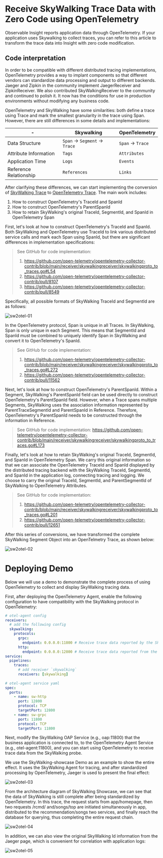 # Receive SkyWalking Trace Data with Zero Code using OpenTelemetry

Observable Insight reports application data through OpenTelemetry. If your application uses Skywalking to collect traces, you can refer to this article to transform the trace data into Insight with zero code modification.

## Code interpretation

In order to be compatible with different distributed tracing implementations, OpenTelemetry provides a way to implant components so that different vendors can standardize data processing and output to different backends. Jaeger and Zipkin in the community implement JaegerReceiver and ZipkinReceiver. We also contributed SkyWalkingReceiver to the community and continued to polish it. It now has the conditions for use in production environments without modifying any business code.

OpenTelemetry and SkyWalking have some similarities: both define a trace using Trace and mark the smallest granularity in the trace using Span. However, there are still differences in some details and implementations:

| - | Skywalking | OpenTelemetry |
| --- | ------- | ------------ |
| Data Structure  | `Span` -> `Segment` -> `Trace` | `Span` -> `Trace` |
| Attribute Information | `Tags` | `Attributes`|
| Application Time | `Logs` | `Events` |
| Reference Relationship | `References` | `Links` |

After clarifying these differences, we can start implementing the conversion of [SkyWalking Trace](https://skywalking.apache.org/docs/main/latest/en/protocols/trace-data-protocol-v3/) to [OpenTelemetry Trace](https://opentelemetry.io/docs/reference/specification/overview/). The main work includes:

1. How to construct OpenTelemetry's TraceId and SpanId
2. How to construct OpenTelemetry's ParentSpanId
3. How to retain SkyWalking's original TraceId, SegmentId, and SpanId in OpenTelemetry Span

First, let's look at how to construct OpenTelemetry's TraceId and SpanId. Both SkyWalking and OpenTelemetry use TraceId to link various distributed service calls and mark each Span using SpanId, but there are significant differences in implementation specifications:

> See GitHub for code implementation:
>
> 1. https://github.com/open-telemetry/opentelemetry-collector-contrib/blob/main/receiver/skywalkingreceiver/skywalkingproto_to_traces.go#L54
> 2. https://github.com/open-telemetry/opentelemetry-collector-contrib/pull/8107
> 3. https://github.com/open-telemetry/opentelemetry-collector-contrib/pull/8549

Specifically, all possible formats of SkyWalking TraceId and SegmentId are as follows:

![sw2otel-01](https://docs.daocloud.io/daocloud-docs-images/docs/en/docs/insight/images/sw2otel-01.png)

In the OpenTelemetry protocol, Span is unique in all Traces. In SkyWalking, Span is only unique in each Segment. This means that SegmentId and SpanId must be combined to uniquely identify Span in SkyWalking and convert it to OpenTelemetry's SpanId.

> See GitHub for code implementation:
>
> 1. https://github.com/open-telemetry/opentelemetry-collector-contrib/blob/main/receiver/skywalkingreceiver/skywalkingproto_to_traces.go#L272
> 2. https://github.com/open-telemetry/opentelemetry-collector-contrib/pull/11562

Next, let's look at how to construct OpenTelemetry's ParentSpanId. Within a Segment, SkyWalking's ParentSpanId field can be used directly to construct OpenTelemetry's ParentSpanId field. However, when a Trace spans multiple Segments, SkyWalking uses the association information represented by ParentTraceSegmentId and ParentSpanId in Reference. Therefore, OpenTelemetry's ParentSpanId needs to be constructed through the information in Reference.

> See GitHub for code implementation: https://github.com/open-telemetry/opentelemetry-collector-contrib/blob/main/receiver/skywalkingreceiver/skywalkingproto_to_traces.go#L173

Finally, let's look at how to retain SkyWalking's original TraceId, SegmentId, and SpanId in OpenTelemetry Span. We carry this original information so that we can associate the OpenTelemetry TraceId and SpanId displayed by the distributed tracing backend with the SkyWalking TraceId, SegmentId, and SpanId in the application log, connecting tracing and logging. We choose to carry the original TraceId, SegmentId, and ParentSegmentId of SkyWalking to OpenTelemetry Attributes.

> See GitHub for code implementation:
>
> 1. https://github.com/open-telemetry/opentelemetry-collector-contrib/blob/main/receiver/skywalkingreceiver/skywalkingproto_to_traces.go#L201
> 2. https://github.com/open-telemetry/opentelemetry-collector-contrib/pull/12651

After this series of conversions, we have transformed the complete SkyWalking Segment Object into an OpenTelmetry Trace, as shown below:

![sw2otel-02](https://docs.daocloud.io/daocloud-docs-images/docs/en/docs/insight/images/sw2otel-02.png)

# Deploying Demo

Below we will use a demo to demonstrate the complete process of using OpenTelemetry to collect and display SkyWalking tracing data.

First, after deploying the OpenTelemetry Agent, enable the following configuration to have compatibility with the SkyWalking protocol in OpenTelemetry:

```yaml
# otel-agent config
receivers:
  # add the following config
  skywalking:
    protocols:
      grpc:
        endpoint: 0.0.0.0:11800 # Receive trace data reported by the SkyWalking Agent
      http: 
        endpoint: 0.0.0.0:12800 # Receive trace data reported from the front-end / nginx or other HTTP protocols
service: 
  pipelines: 
    traces:      
      # add receiver `skywalking`
      receivers: [skywalking]
      
# otel-agent service yaml
spec:
  ports: 
    - name: sw-http
      port: 12800    
      protocol: TCP    
      targetPort: 12800 
    - name: sw-grpc     
      port: 11800 
      protocol: TCP  
      targetPort: 11800
```

Next, modify the SkyWalking OAP Service (e.g., oap:11800) that the business application is connected to, to the OpenTelemetry Agent Service (e.g., otel-agent:11800), and you can start using OpenTelemetry to receive trace data from the SkyWalking probe.

We use the SkyWalking-showcase Demo as an example to show the entire effect. It uses the SkyWalking Agent for tracing, and after standardized processing by OpenTelemetry, Jaeger is used to present the final effect:

![sw2otel-03](https://docs.daocloud.io/daocloud-docs-images/docs/en/docs/insight/images/sw2otel-03.png)

From the architecture diagram of SkyWalking Showcase, we can see that the data of SkyWalking is still complete after being standardized by OpenTelemetry. In this trace, the request starts from app/homepage, then two requests /rcmd/ and/songs/top are initiated simultaneously in app, distributed to the recommendation/songs two services, and finally reach the database for querying, thus completing the entire request chain.

![sw2otel-04](https://docs.daocloud.io/daocloud-docs-images/docs/en/docs/insight/images/sw2otel-04.png)

In addition, we can also view the original SkyWalking Id information from the Jaeger page, which is convenient for correlation with application logs:

![sw2otel-05](https://docs.daocloud.io/daocloud-docs-images/docs/en/docs/insight/images/sw2otel-05.png)
